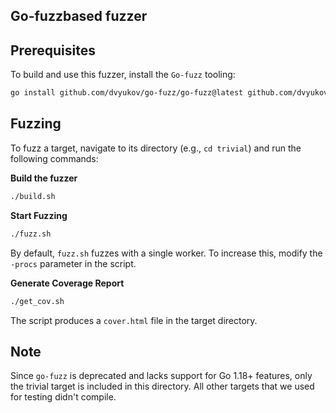 ## Go-fuzzbased fuzzer

## Prerequisites
To build and use this fuzzer, install the `Go-fuzz` tooling:
```bash
go install github.com/dvyukov/go-fuzz/go-fuzz@latest github.com/dvyukov/go-fuzz/go-fuzz-build@latest
```

## Fuzzing
To fuzz a target, navigate to its directory (e.g., `cd trivial`) and run the following commands:

**Build the fuzzer**

```bash
./build.sh
```

**Start Fuzzing**

```bash
./fuzz.sh
```
By default, `fuzz.sh` fuzzes with a single worker. To increase this, modify the `-procs` parameter in the script.

**Generate Coverage Report**

```bash
./get_cov.sh
```
The script produces a `cover.html` file in the target directory.


## Note
Since `go-fuzz` is deprecated and lacks support for Go 1.18+ features, only the trivial target is included in this directory. All other targets that we used for testing didn't compile.
